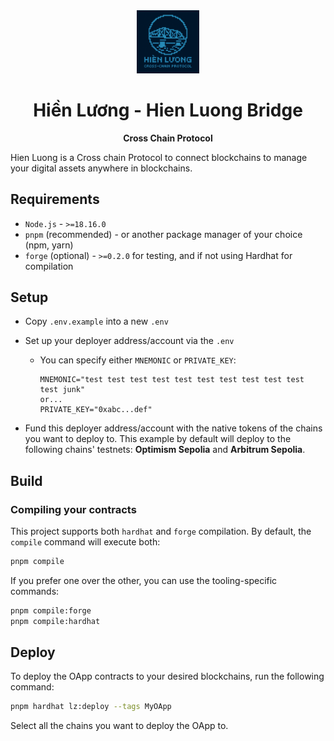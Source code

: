 <div align="center">
  <a href="https://github.com/Peace-Foundation">
    <img alt="LayerZero" style="width: 20%" src="./assets/images/hien_luong_bridge_with_text_logo.png"/>
  </a>

  <h1>Hiền Lương - Hien Luong Bridge</h1>

  <p>
    <strong>Cross Chain Protocol</strong>
  </p>

  <!-- <p>
    <a href="https://docs.layerzero.network/v2"><img alt="Tutorials" src="https://img.shields.io/badge/docs-tutorials-blueviolet" /></a>
  </p> -->
</div>

Hien Luong is a Cross chain Protocol to connect blockchains to manage your digital assets anywhere in blockchains.

## Requirements

- `Node.js` - `>=18.16.0`
- `pnpm` (recommended) - or another package manager of your choice (npm, yarn)
- `forge` (optional) - `>=0.2.0` for testing, and if not using Hardhat for compilation

## Setup

- Copy `.env.example` into a new `.env`
- Set up your deployer address/account via the `.env`
  - You can specify either `MNEMONIC` or `PRIVATE_KEY`:

    ```
    MNEMONIC="test test test test test test test test test test test junk"
    or...
    PRIVATE_KEY="0xabc...def"
    ```

- Fund this deployer address/account with the native tokens of the chains you want to deploy to. This example by default will deploy to the following chains' testnets: **Optimism Sepolia** and **Arbitrum Sepolia**.

## Build

### Compiling your contracts

This project supports both `hardhat` and `forge` compilation. By default, the `compile` command will execute both:

```bash
pnpm compile
```

If you prefer one over the other, you can use the tooling-specific commands:

```bash
pnpm compile:forge
pnpm compile:hardhat
```

## Deploy

To deploy the OApp contracts to your desired blockchains, run the following command:

```bash
pnpm hardhat lz:deploy --tags MyOApp
```

Select all the chains you want to deploy the OApp to.
